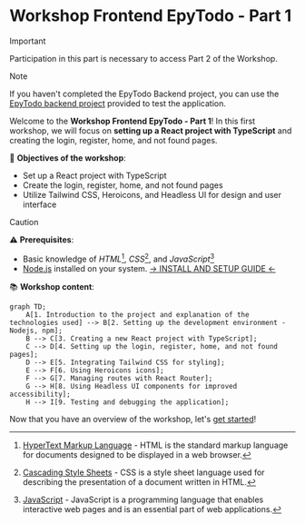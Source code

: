 # Workshop Frontend EpyTodo - Part 1

> [!IMPORTANT]
> Participation in this part is necessary to access Part 2 of the Workshop.

> [!NOTE]
> If you haven't completed the EpyTodo Backend project, you can use the [EpyTodo backend project](../Backend/) provided to test the application.

Welcome to the **Workshop Frontend EpyTodo - Part 1**! In this first workshop, we will focus on __setting up a React project with TypeScript__ and creating the login, register, home, and not found pages.

:checkered_flag: __Objectives of the workshop__:
- Set up a React project with TypeScript
- Create the login, register, home, and not found pages
- Utilize Tailwind CSS, Heroicons, and Headless UI for design and user interface

> [!CAUTION]
> :warning: __Prerequisites__:
> - Basic knowledge of _HTML_[^1], _CSS_[^2], and _JavaScript_[^3]
> - [Node.js](INSTALL%20AND%20SETUP.md#install-nodejs) installed on your system. [-> INSTALL AND SETUP GUIDE <-](INSTALL%20AND%20SETUP.md#install-nodejs)

:books: __Workshop content__:

```mermaid
graph TD;
    A[1. Introduction to the project and explanation of the technologies used] --> B[2. Setting up the development environment - Nodejs, npm];
    B --> C[3. Creating a new React project with TypeScript];
    C --> D[4. Setting up the login, register, home, and not found pages];
    D --> E[5. Integrating Tailwind CSS for styling];
    E --> F[6. Using Heroicons icons];
    F --> G[7. Managing routes with React Router];
    G --> H[8. Using Headless UI components for improved accessibility];
    H --> I[9. Testing and debugging the application];

```


Now that you have an overview of the workshop, let's [get started](SUBJECT.md)!

[^1]: [HyperText Markup Language](https://developer.mozilla.org/en-US/docs/Learn/HTML) - HTML is the standard markup language for documents designed to be displayed in a web browser.
[^2]: [Cascading Style Sheets](https://developer.mozilla.org/en-US/docs/Web/CSS) - CSS is a style sheet language used for describing the presentation of a document written in HTML.
[^3]: [JavaScript](https://developer.mozilla.org/en-US/docs/Web/JavaScript) - JavaScript is a programming language that enables interactive web pages and is an essential part of web applications.